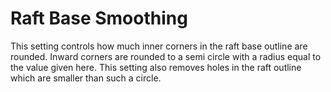 Raft Base Smoothing
====
This setting controls how much inner corners in the raft base outline are rounded. Inward corners are rounded to a semi circle with a radius equal to the value given here. This setting also removes holes in the raft outline which are smaller than such a circle.